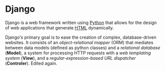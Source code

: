# Django

Django is a web framework written using [Python](/wiki/Python) that allows for the design of web applications that generate [HTML](/wiki/Html) dynamically.

Django's primary goal is to ease the creation of complex, database-driven websites. It consists of an _object-relational mapper_ (ORM) that mediates between data models (defined as python classes) and a _relational database_ (**Model**), a system for processing HTTP requests with a _web templating system_ (**View**), and a _regular-expression-based URL dispatcher_ (**Controler**). Edited again.


